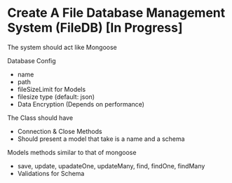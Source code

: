 # Create A File Database Management System (FileDB) [In Progress]

The system should act like Mongoose

Database Config

-    name
-    path
-    fileSizeLimit for Models
-    filesize type (default: json)
-    Data Encryption (Depends on performance)

The Class should have

-    Connection & Close Methods
-    Should present a model that take is a name and a schema

Models methods similar to that of mongoose

-    save, update, upadateOne, updateMany, find, findOne, findMany
-    Validations for Schema
